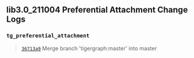 
## lib3.0_211004 Preferential Attachment Change Logs

### `tg_preferential_attachment`

> [`36713a9`](https://github.com/tigergraph/gsql-graph-algorithms/commit/36713a9882094e177456795cda8173faf2fc8ce2) Merge branch 'tigergraph:master' into master
